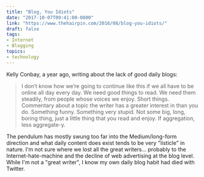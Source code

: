 ```yaml
---
title: "Blog, You Idiots"
date: "2017-10-07T09:41:00-0800"
link: "https://www.thehairpin.com/2016/08/blog-you-idiots/"
draft: false
tags:
- Internet
- Blogging
topics:
- technology
---
```

Kelly Conbay, a year ago, writing about the lack of good daily blogs:

> I don’t know how we’re going to continue like this if we all have to be online all day every day. We need good things to read. We need them steadily, from people whose voices we enjoy. Short things. Commentary about a topic the writer has a greater interest in than you do. Something funny. Something very stupid. Not some big, long, boring thing, just a little thing that you read and enjoy. If aggregation, less aggregate-y.

The pendulum has mostly swung too far into the Medium/long-form direction and what daily content does exist tends to be very "listicle" in nature. I'm not sure where we lost all the great writers... probably to the Internet-hate-machine and the decline of web advertising at the blog level. While I'm not a "great writer", I know my own daily blog habit had died with Twitter.
